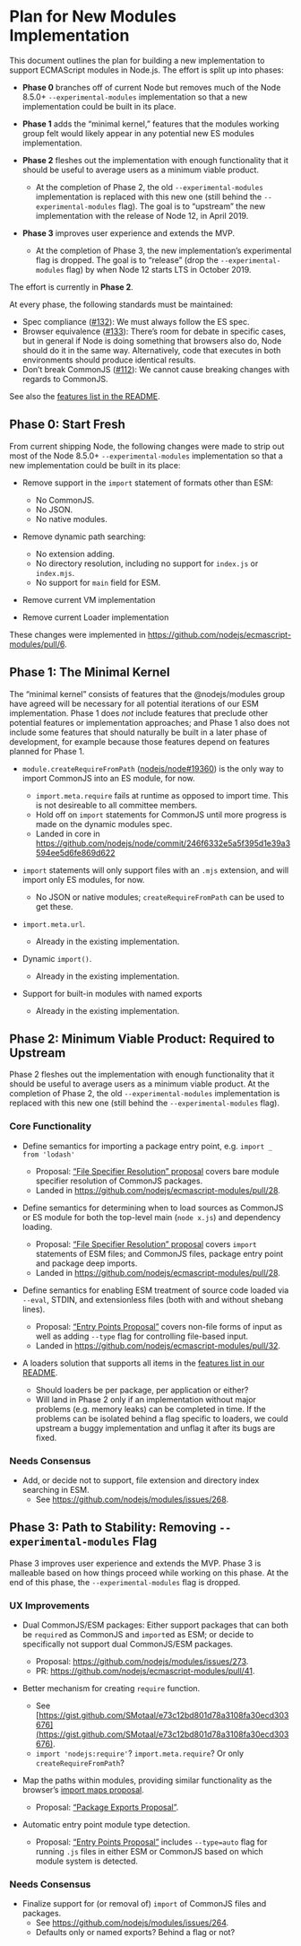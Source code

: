 # Plan for New Modules Implementation

This document outlines the plan for building a new implementation to support ECMAScript modules in Node.js. The effort is split up into phases:

* **Phase 0** branches off of current Node but removes much of the Node 8.5.0+ `--experimental-modules` implementation so that a new implementation could be built in its place.

* **Phase 1** adds the “minimal kernel,” features that the modules working group felt would likely appear in any potential new ES modules implementation.

* **Phase 2** fleshes out the implementation with enough functionality that it should be useful to average users as a minimum viable product.
  - At the completion of Phase 2, the old `--experimental-modules` implementation is replaced with this new one (still behind the `--experimental-modules` flag). The goal is to “upstream” the new implementation with the release of Node 12, in April 2019.

* **Phase 3** improves user experience and extends the MVP.

  - At the completion of Phase 3, the new implementation’s experimental flag is dropped. The goal is to “release” (drop the `--experimental-modules` flag) by when Node 12 starts LTS in October 2019.

The effort is currently in **Phase 2**.

At every phase, the following standards must be maintained:

* Spec compliance ([#132](https://github.com/nodejs/modules/issues/132)): We must always follow the ES spec.
* Browser equivalence ([#133](https://github.com/nodejs/modules/issues/133)): There’s room for debate in specific cases, but in general if Node is doing something that browsers also do, Node should do it in the same way. Alternatively, code that executes in both environments should produce identical results.
* Don’t break CommonJS ([#112](https://github.com/nodejs/modules/issues/112)): We cannot cause breaking changes with regards to CommonJS.

See also the [features list in the README](https://github.com/nodejs/modules#features).

## Phase 0: Start Fresh

From current shipping Node, the following changes were made to strip out most of the Node 8.5.0+ `--experimental-modules` implementation so that a new implementation could be built in its place:

* Remove support in the `import` statement of formats other than ESM:
  - No CommonJS.
  - No JSON.
  - No native modules.

* Remove dynamic path searching:
  - No extension adding.
  - No directory resolution, including no support for `index.js` or `index.mjs`.
  - No support for `main` field for ESM.

* Remove current VM implementation

* Remove current Loader implementation

These changes were implemented in https://github.com/nodejs/ecmascript-modules/pull/6.

## Phase 1: The Minimal Kernel

The “minimal kernel” consists of features that the @nodejs/modules group have agreed will be necessary for all potential iterations of our ESM implementation. Phase 1 does _not_ include features that preclude other potential features or implementation approaches; and Phase 1 also does not include some features that should naturally be built in a later phase of development, for example because those features depend on features planned for Phase 1.

* `module.createRequireFromPath` ([nodejs/node#19360](https://github.com/nodejs/node/pull/19360)) is the only way to import CommonJS into an ES module, for now.
  - `import.meta.require` fails at runtime as opposed to import time. This is not desireable to all committee members.
  - Hold off on `import` statements for CommonJS until more progress is made on the dynamic modules spec.
  - Landed in core in https://github.com/nodejs/node/commit/246f6332e5a5f395d1e39a3594ee5d6fe869d622

* `import` statements will only support files with an `.mjs` extension, and will import only ES modules, for now.
  - No JSON or native modules; `createRequireFromPath` can be used to get these.

* `import.meta.url`.
  - Already in the existing implementation.

* Dynamic `import()`.
  - Already in the existing implementation.

* Support for built-in modules with named exports
  - Already in the existing implementation.

## Phase 2: Minimum Viable Product: Required to Upstream

Phase 2 fleshes out the implementation with enough functionality that it should be useful to average users as a minimum viable product. At the completion of Phase 2, the old `--experimental-modules` implementation is replaced with this new one (still behind the `--experimental-modules` flag).

### Core Functionality

* Define semantics for importing a package entry point, e.g. `import _ from 'lodash'`
  - Proposal: [“File Specifier Resolution” proposal](https://github.com/GeoffreyBooth/node-import-file-specifier-resolution-proposal) covers bare module specifier resolution of CommonJS packages.
  - Landed in https://github.com/nodejs/ecmascript-modules/pull/28.

* Define semantics for determining when to load sources as CommonJS or ES module for both the top-level main (`node x.js`) and dependency loading.
  - Proposal: [“File Specifier Resolution” proposal](https://github.com/GeoffreyBooth/node-import-file-specifier-resolution-proposal) covers `import` statements of ESM files; and CommonJS files, package entry point and package deep imports.
  - Landed in https://github.com/nodejs/ecmascript-modules/pull/28.

* Define semantics for enabling ESM treatment of source code loaded via `--eval`, STDIN, and extensionless files (both with and without shebang lines).
  - Proposal: [“Entry Points Proposal”](https://github.com/geoffreybooth/node-esm-entry-points-proposal) covers non-file forms of input as well as adding `--type` flag for controlling file-based input.
  - Landed in https://github.com/nodejs/ecmascript-modules/pull/32.

* A loaders solution that supports all items in the [features list in our README](https://github.com/nodejs/modules/#features).
  - Should loaders be per package, per application or either?
  - Will land in Phase 2 only if an implementation without major problems (e.g. memory leaks) can be completed in time. If the problems can be isolated behind a flag specific to loaders, we could upstream a buggy implementation and unflag it after its bugs are fixed.

### Needs Consensus

* Add, or decide not to support, file extension and directory index searching in ESM.
  - See https://github.com/nodejs/modules/issues/268.


## Phase 3: Path to Stability: Removing `--experimental-modules` Flag

Phase 3 improves user experience and extends the MVP. Phase 3 is malleable based on how things proceed while working on this phase. At the end of this phase, the `--experimental-modules` flag is dropped.

### UX Improvements

* Dual CommonJS/ESM packages: Either support packages that can both be `require`d as CommonJS and `import`ed as ESM; or decide to specifically not support dual CommonJS/ESM packages.
  - Proposal: https://github.com/nodejs/modules/issues/273.
  - PR: https://github.com/nodejs/ecmascript-modules/pull/41.

* Better mechanism for creating `require` function.
  - See [https://gist.github.com/SMotaal/e73c12bd801d78a3108fa30ecd303676](https://gist.github.com/SMotaal/e73c12bd801d78a3108fa30ecd303676).
  - `import 'nodejs:require'`? `import.meta.require`? Or only `createRequireFromPath`?

* Map the paths within modules, providing similar functionality as the browser’s [import maps proposal](https://github.com/WICG/import-maps#packages-via-trailing-slashes).
  - Proposal: [“Package Exports Proposal”](https://github.com/jkrems/proposal-pkg-exports).

* Automatic entry point module type detection.
  - Proposal: [“Entry Points Proposal”](https://github.com/geoffreybooth/node-esm-entry-points-proposal) includes `--type=auto` flag for running `.js` files in either ESM or CommonJS based on which module system is detected.

### Needs Consensus

* Finalize support for (or removal of) `import` of CommonJS files and packages.
  - See https://github.com/nodejs/modules/issues/264.
  - Defaults only or named exports? Behind a flag or not?
